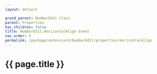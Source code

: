 ```yaml
---
layout: default

grand_parent: NumberEdit Class
parent: Properties
has_children: false
title: NumberEdit.HorizontalAlign Event
nav_order: 5
permalink: /package/extension3/NumberEdit/properties/HorizontalAlign
---
```

# {{ page.title }}
